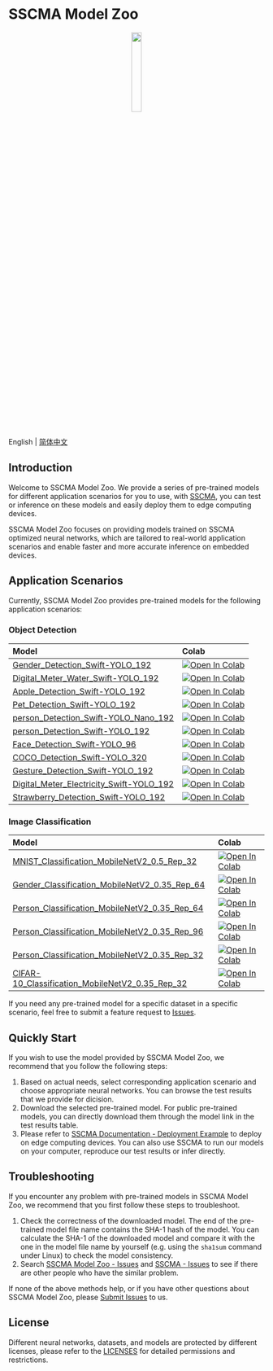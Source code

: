 # SSCMA Model Zoo

<div align="center">
  <a href="https://sensecraftma.seeed.cc/" target="_blank"><img width="20%" src="https://files.seeedstudio.com/sscma/docs/images/SSCMA-Hero.png"></a>
</div>

English | [简体中文](README_zh_CN.md)

## Introduction

Welcome to SSCMA Model Zoo. We provide a series of pre-trained models for different application scenarios for you to use, with [SSCMA](https://github.com/Seeed-Studio/ModelAssistant), you can test or inference on these models and easily deploy them to edge computing devices.

SSCMA Model Zoo focuses on providing models trained on SSCMA optimized neural networks, which are tailored to real-world application scenarios and enable faster and more accurate inference on embedded devices.

## Application Scenarios

Currently, SSCMA Model Zoo provides pre-trained models for the following application scenarios:

### Object Detection

| Model                                                                                           | Colab                                                                                                                                                                                                                     |
|:------------------------------------------------------------------------------------------------|:--------------------------------------------------------------------------------------------------------------------------------------------------------------------------------------------------------------------------|
| [Gender_Detection_Swift-YOLO_192](docs/en/Gender_Detection_Swift-YOLO_192.md)                   | [![Open In Colab](https://colab.research.google.com/assets/colab-badge.svg)](https://colab.research.google.com/github/seeed-studio/sscma-model-zoo/blob/main/notebooks/en/Gender_Detection_Swift-YOLO_192.ipynb)          |
| [Digital_Meter_Water_Swift-YOLO_192](docs/en/Digital_Meter_Water_Swift-YOLO_192.md)             | [![Open In Colab](https://colab.research.google.com/assets/colab-badge.svg)](https://colab.research.google.com/github/seeed-studio/sscma-model-zoo/blob/main/notebooks/en/Digital_Meter_Water_Swift-YOLO_192.ipynb)       |
| [Apple_Detection_Swift-YOLO_192](docs/en/Apple_Detection_Swift-YOLO_192.md)                     | [![Open In Colab](https://colab.research.google.com/assets/colab-badge.svg)](https://colab.research.google.com/github/seeed-studio/sscma-model-zoo/blob/main/notebooks/en/Apple_Detection_Swift-YOLO_192.ipynb)           |
| [Pet_Detection_Swift-YOLO_192](docs/en/Pet_Detection_Swift-YOLO_192.md)                         | [![Open In Colab](https://colab.research.google.com/assets/colab-badge.svg)](https://colab.research.google.com/github/seeed-studio/sscma-model-zoo/blob/main/notebooks/en/Pet_Detection_Swift-YOLO_192.ipynb)             |
| [person_Detection_Swift-YOLO_Nano_192](docs/en/person_Detection_Swift-YOLO_Nano_192.md)         | [![Open In Colab](https://colab.research.google.com/assets/colab-badge.svg)](https://colab.research.google.com/github/seeed-studio/sscma-model-zoo/blob/main/notebooks/en/person_Detection_Swift-YOLO_Nano_192.ipynb)     |
| [person_Detection_Swift-YOLO_192](docs/en/person_Detection_Swift-YOLO_192.md)                   | [![Open In Colab](https://colab.research.google.com/assets/colab-badge.svg)](https://colab.research.google.com/github/seeed-studio/sscma-model-zoo/blob/main/notebooks/en/person_Detection_Swift-YOLO_192.ipynb)          |
| [Face_Detection_Swift-YOLO_96](docs/en/Face_Detection_Swift-YOLO_96.md)                         | [![Open In Colab](https://colab.research.google.com/assets/colab-badge.svg)](https://colab.research.google.com/github/seeed-studio/sscma-model-zoo/blob/main/notebooks/en/Face_Detection_Swift-YOLO_96.ipynb)             |
| [COCO_Detection_Swift-YOLO_320](docs/en/COCO_Detection_Swift-YOLO_320.md)                       | [![Open In Colab](https://colab.research.google.com/assets/colab-badge.svg)](https://colab.research.google.com/github/seeed-studio/sscma-model-zoo/blob/main/notebooks/en/COCO_Detection_Swift-YOLO_320.ipynb)            |
| [Gesture_Detection_Swift-YOLO_192](docs/en/Gesture_Detection_Swift-YOLO_192.md)                 | [![Open In Colab](https://colab.research.google.com/assets/colab-badge.svg)](https://colab.research.google.com/github/seeed-studio/sscma-model-zoo/blob/main/notebooks/en/Gesture_Detection_Swift-YOLO_192.ipynb)         |
| [Digital_Meter_Electricity_Swift-YOLO_192](docs/en/Digital_Meter_Electricity_Swift-YOLO_192.md) | [![Open In Colab](https://colab.research.google.com/assets/colab-badge.svg)](https://colab.research.google.com/github/seeed-studio/sscma-model-zoo/blob/main/notebooks/en/Digital_Meter_Electricity_Swift-YOLO_192.ipynb) |
| [Strawberry_Detection_Swift-YOLO_192](docs/en/Strawberry_Detection_Swift-YOLO_192.md)           | [![Open In Colab](https://colab.research.google.com/assets/colab-badge.svg)](https://colab.research.google.com/github/seeed-studio/sscma-model-zoo/blob/main/notebooks/en/Strawberry_Detection_Swift-YOLO_192.ipynb)      |

### Image Classification

| Model                                                                                                         | Colab                                                                                                                                                                                                                            |
|:--------------------------------------------------------------------------------------------------------------|:---------------------------------------------------------------------------------------------------------------------------------------------------------------------------------------------------------------------------------|
| [MNIST_Classification_MobileNetV2_0.5_Rep_32](docs/en/MNIST_Classification_MobileNetV2_0.5_Rep_32.md)         | [![Open In Colab](https://colab.research.google.com/assets/colab-badge.svg)](https://colab.research.google.com/github/seeed-studio/sscma-model-zoo/blob/main/notebooks/en/MNIST_Classification_MobileNetV2_0.5_Rep_32.ipynb)     |
| [Gender_Classification_MobileNetV2_0.35_Rep_64](docs/en/Gender_Classification_MobileNetV2_0.35_Rep_64.md)     | [![Open In Colab](https://colab.research.google.com/assets/colab-badge.svg)](https://colab.research.google.com/github/seeed-studio/sscma-model-zoo/blob/main/notebooks/en/Gender_Classification_MobileNetV2_0.35_Rep_64.ipynb)   |
| [Person_Classification_MobileNetV2_0.35_Rep_64](docs/en/Person_Classification_MobileNetV2_0.35_Rep_64.md)     | [![Open In Colab](https://colab.research.google.com/assets/colab-badge.svg)](https://colab.research.google.com/github/seeed-studio/sscma-model-zoo/blob/main/notebooks/en/Person_Classification_MobileNetV2_0.35_Rep_64.ipynb)   |
| [Person_Classification_MobileNetV2_0.35_Rep_96](docs/en/Person_Classification_MobileNetV2_0.35_Rep_96.md)     | [![Open In Colab](https://colab.research.google.com/assets/colab-badge.svg)](https://colab.research.google.com/github/seeed-studio/sscma-model-zoo/blob/main/notebooks/en/Person_Classification_MobileNetV2_0.35_Rep_96.ipynb)   |
| [Person_Classification_MobileNetV2_0.35_Rep_32](docs/en/Person_Classification_MobileNetV2_0.35_Rep_32.md)     | [![Open In Colab](https://colab.research.google.com/assets/colab-badge.svg)](https://colab.research.google.com/github/seeed-studio/sscma-model-zoo/blob/main/notebooks/en/Person_Classification_MobileNetV2_0.35_Rep_32.ipynb)   |
| [CIFAR-10_Classification_MobileNetV2_0.35_Rep_32](docs/en/CIFAR-10_Classification_MobileNetV2_0.35_Rep_32.md) | [![Open In Colab](https://colab.research.google.com/assets/colab-badge.svg)](https://colab.research.google.com/github/seeed-studio/sscma-model-zoo/blob/main/notebooks/en/CIFAR-10_Classification_MobileNetV2_0.35_Rep_32.ipynb) |



If you need any pre-trained model for a specific dataset in a specific scenario, feel free to submit a feature request to [Issues](https://github.com/Seeed-Studio/ModelAssistant-model-zoo/issues/new/choose).

## Quickly Start

If you wish to use the model provided by SSCMA Model Zoo, we recommend that you follow the following steps:

1. Based on actual needs, select corresponding application scenario and choose appropriate neural networks. You can browse the test results that we provide for dicision.
2. Download the selected pre-trained model. For public pre-trained models, you can directly download them through the model link in the test results table.
3. Please refer to [SSCMA Documentation - Deployment Example](https://sensecraftma.seeed.cc/SSCMA/examples/examples) to deploy on edge computing devices. You can also use SSCMA to run our models on your computer, reproduce our test results or infer directly.

## Troubleshooting

If you encounter any problem with pre-trained models in SSCMA Model Zoo, we recommend that you first follow these steps to troubleshoot.

1. Check the correctness of the downloaded model. The end of the pre-trained model file name contains the SHA-1 hash of the model. You can calculate the SHA-1 of the downloaded model and compare it with the one in the model file name by yourself (e.g. using the `sha1sum` command under Linux) to check the model consistency.
2. Search [SSCMA Model Zoo - Issues](https://github.com/Seeed-Studio/ModelAssistant-model-zoo/issues) and [SSCMA - Issues](https://github.com/Seeed-Studio/ModelAssistant/issues) to see if there are other people who have the similar problem.

If none of the above methods help, or if you have other questions about SSCMA Model Zoo, please [Submit Issues](https://github.com/Seeed-Studio/ModelAssistant-model-zoo/issues/new/choose) to us.

## License

Different neural networks, datasets, and models are protected by different licenses, please refer to the [LICENSES](LICENSES) for detailed permissions and restrictions.
